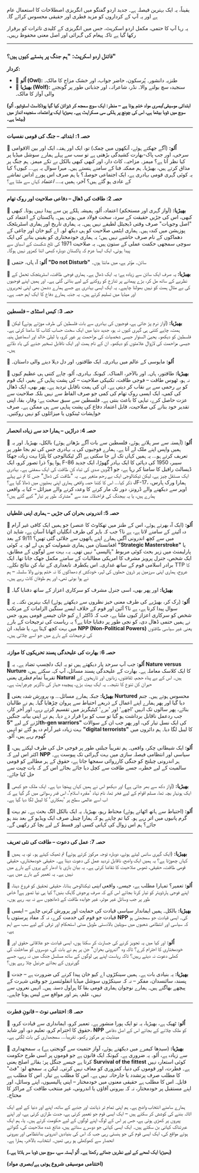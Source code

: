 یقیناً، یہ ایک بہترین فیصلہ ہے۔ جدید اردو گفتگو میں انگریزی اصطلاحات کا استعمال عام ہے اور یہ آپ کے کرداروں کو مزید فطری اور حقیقی محسوس کرائے گا۔

یہ رہا آپ کا حتمی، مکمل اردو اسکرپٹ، جس میں انگریزی کے کلیدی تاثرات کو برقرار رکھا گیا ہے تاکہ پیغام کی گہرائی اور اصل معنی محفوظ رہیں۔

---

### **فائنل اردو اسکرپٹ: "ہم جنگ پر ہنستے کیوں ہیں؟"**

**کردار:**

* 🦉 **اُلو (Owl):** طنزیہ دانشور۔ پُرسکون، حاضر جواب، اور خشک مزاح کا مالک۔
* 🐺 **بھیڑیا (Wolf):** سنجیدہ سچ بولنے والا۔ نڈر، شاعرانہ، اور جذباتی طور پر گونجنے والی آواز کا مالک۔

**(ابتدائی موسیقی/بصری مواد ختم ہوتا ہے – منظر: ایک سوچ سمجھ کر ڈیزائن کیا گیا پوڈکاسٹ اسٹوڈیو۔ اُلو سوچ میں ڈوبا بیٹھا ہے، اس کی چونچ پر ہلکی سی مسکراہٹ ہے۔ بھیڑیا ایک پراعتماد، سنجیدہ انداز میں بیٹھا ہے۔)**

---

**حصہ 1: ابتدائیہ – جنگ کی قومی نفسیات**

🦉 **اُلو:** (آگے جھکتے ہوئے، آنکھوں میں چمک)
تو، ایک اور ہفتہ، ایک اور بین الاقوامی سرخی، اور جب پاک-بھارت کشیدگی بڑھتی ہے تو سب سے پہلے ہمارے سوشل میڈیا پر کیا نظر آتا ہے؟ میمز۔ مزاحیہ، کاٹ دار، اور کبھی کبھی بالکل بے تکے میمز۔ ہم جنگ پر مذاق کرتے ہیں، بھیڑیا۔ ہم ممکنہ فنا کے سامنے ہنستے ہیں۔ میرا سوال یہ ہے... کیوں؟ کیا یہ کوئی گہری قومی بہادری ہے، ایک اجتماعی حوصلہ؟ یا ہم صرف اس پورے اداس تماشے کے عادی ہو گئے ہیں؟ آخر، ہمیں یہ... *اعتماد* کہاں سے ملتا ہے؟

---

**حصہ 2: طاقت کی ڈھال – دفاعی صلاحیت اور روک تھام**

🐺 **بھیڑیا:** (آواز گہری اور مستحکم)
اعتماد، اُلو، ہمیشہ ہلکے پن سے پیدا نہیں ہوتا۔ کبھی کبھی، اس کی جڑیں حقیقت کے سرد، سخت فولاد میں ہوتی ہیں۔ پاکستان کے اعتماد کی "اصل وجوہات" صرف وقتی ڈیجیٹل لطیفے نہیں ہیں۔ یہ ہماری تاریخ اور ہماری اسٹریٹجک پوزیشن میں کندہ ہیں۔ ہماری ایٹمی صلاحیت کو ہی دیکھ لو۔ اے کیو خان اور چاغی کے دھماکوں کے نام صرف حاشیے نہیں ہیں؛ یہ ہماری خودمختاری کو یقینی بنانے کی ایک سوچی سمجھی حکمت عملی کے ستون ہیں۔ یہ صلاحیت 1971 کی تلخ شکست کے اسباق سے پیدا ہوئی، ایک ایسا عزم کہ پاکستان دوبارہ کبھی اتنا کمزور نہیں ہوگا۔

🦉 **اُلو:**
آہ ہاں، حتمی **"Do not Disturb"** سائن۔ مؤثر ہے، میں مانتا ہوں۔

🐺 **بھیڑیا:**
یہ صرف ایک سائن سے زیادہ ہے؛ یہ ایک ڈھال ہے۔ ہماری فوجی طاقت، اسٹریٹجک تحمل کے نظریے کے ساتھ مل کر، بڑے پیمانے پر تنازع کو روکنے کے لیے بنائی گئی ہے۔ اور ہمیں اپنے فوجیوں کی بے مثال ہمت کو نہیں بھولنا چاہیے۔ یہ ایک ایسی بہادری ہے جسے ہمارے دشمن بھی اپنی تحریروں اور میڈیا میں تسلیم کرتے ہیں۔ یہ جذبہ ہمارے دفاع کا ایک اہم حصہ ہے۔

---

**حصہ 3: کیس اسٹڈی – فلسطین**

🐺 **بھیڑیا:** (آواز نرم پڑ جاتی ہے، فوجیوں کی بہادری سے بات فلسطین کی طرف موڑتے ہوئے)
لیکن ہمت، چاہے کتنی ہی گہری کیوں نہ ہو، جدید دنیا میں ایک سخت حساب کتاب کا سامنا کرتی ہے۔ فلسطین کو دیکھو۔ یحییٰ السنوار جیسی شخصیات کی مزاحمت پر غور کرو، یا لیلیٰ خالد اور اسماعیل ہنیہ جیسی مزاحمت کی لازوال علامتوں کو دیکھو۔ ان کے نام ہمت اور ایک ناقابل تسخیر جذبے کی یاد دلاتے ہیں۔

🦉 **اُلو:**
مایوسی کے عالم میں بہادری۔ ایک طاقتور، اور دل دہلا دینے والی داستان۔

🐺 **بھیڑیا:**
طاقتور، ہاں۔ اور بالآخر، المناک۔ کیونکہ بہادری، اُلو، چاہے کتنی ہی عظیم کیوں نہ ہو، ٹھوس طاقت – فوجی طاقت، تکنیکی صلاحیت – کی پشت پناہی کے بغیر، ایک قوم کو بے رحمی سے بے نقاب کر دیتی ہے۔ ان کی ہمت ناقابل تردید ہے۔ پھر بھی، ایک ڈھال کی کمی، ایک ایسی روک تھام کی کمی جو صرف الفاظ سے نہیں بلکہ صلاحیت سے عزت حاصل کرے، تباہی کا باعث بنتی ہے۔ فلسطین سے سبق سخت ہے: وقار، بقا، اپنی تقدیر خود بنانے کی صلاحیت، قابل اعتماد دفاع کی پشت پناہی سے ہی ممکن ہے۔ صرف خواہشات ٹینکوں یا میزائلوں کو نہیں روکتیں۔

---

**حصہ 4: دراڑیں – ہمارا حد سے زیادہ انحصار**

🦉 **اُلو:** (آہستہ سے سر ہلاتے ہوئے، فلسطین سے بات آگے بڑھاتے ہوئے)
بالکل، بھیڑیا۔ اور یہ ہمیں واپس اپنے ملک لے آتا ہے۔ ہمارے فوجیوں کی یہ بہادری جس کی تم بجا طور پر تعریف کرتے ہو... یہ ہمیں کہاں تک لے جا سکتی ہے اگر ٹیکنالوجی کا پلڑا بہت زیادہ جھکا ہوا ہو؟ ذرا تصور کرو، ایک F-86 سیبر، 1950 کی دہائی کا ایک بہادر گھوڑا، ایک جدید ڈیسالٹ رافیل کا سامنا کر رہا ہے، جو 21ویں صدی کی تباہ کن طاقت کی ایک سمفنی ہے۔ بہادری ایک مستقل چیز ہے، لیکن ٹیکنالوجی ایک بے رحم متغیر ہے۔ یہ "طاقت کی ڈھال" جس کا تم نے پہلے ذکر کیا... اس کا کتنا حصہ واقعی ہماری اپنی بھٹیوں میں ڈھالا گیا ہے؟ JF-17، ہمارا ورک ہارس، اوپر سے دیکھنے والے ڈرونز، دور تک مار کرنے کا وعدہ کرنے والے میزائل – کیا یہ واقعی *ہمارے* ہیں، یا یہ بیجنگ کی فراخدلانہ مدد سے "مشترکہ طور پر تیار" کیے گئے ہیں؟

---

**حصہ 5: اندرونی بحران کی جڑیں – ہماری اپنی غلطیاں**

🦉 **اُلو:** (ایک آہ بھرتے ہوئے، اس کے طنز میں تھکاوٹ کا عنصر)
جو ہمیں ایک کافی غیر آرام دہ آئینے کے سامنے لاتا ہے، ہے نا؟ جب کہ باہر کی طرف انگلیاں اٹھانا آسان ہے، شاید ان میں سے کچھ اندرونی آگیں ہمارے اپنے ہاتھوں سے جلائی گئی تھیں؟ 9/11 کے بعد افغانستان میں ہماری شمولیت کو ہی لے لو۔ یہ کوئی **"Strategic Masterstroke"** یا پارلیمنٹ میں زیر بحث کوئی مربوط "پالیسی" نہیں تھی۔ یہ، بہت سے لوگوں کے مطابق، ایک شخص، جنرل پرویز مشرف کا امریکی مطالبات کے سامنے مکمل جھک جانا تھا۔ ایک برادر اسلامی قوم کے ساتھ غداری۔ اس یکطرفہ تابعداری کے تباہ کن نتائج نکلے۔ TTP کا عروج، ہماری اپنی سرزمین پر ڈرون حملوں کی لہر، خودکش بم دھماکوں کا نہ ختم ہونے والا سلسلہ – ہم نے ہوا بوئی تھی، اور ہم طوفان کاٹ رہے ہیں۔

🐺 **بھیڑیا:**
اور پھر بھی، اسی جنرل مشرف کو سرکاری اعزاز کے ساتھ دفنایا گیا۔

🦉 **اُلو:** (رک کر، بھیڑیے کی طرف معنی خیز نظروں سے دیکھتے ہوئے)
ایک بہترین نکتہ۔ یہ سوال پیدا کرتا ہے، ہے نا؟ آئین اور قوم کے خلاف ایسے سنگین الزامات کے مرتکب شخص کو سرکاری اعزاز کیوں ملتا ہے، جب کہ ڈاکٹر اے کیو خان جیسے قومی ہیرو، جس نے ہمیں حتمی ڈھال دی، کو نجی طور پر دفنایا جاتا ہے؟ یہ ریاست کی ترجیحات کے بارے میں بہت کچھ کہتا ہے، یا شاید، ان **NPP (Non-Political Powers)** یعنی غیر سیاسی طاقتوں کی ترجیحات کے بارے میں جو اسے چلاتی ہیں۔

---

**حصہ 6: بھارت کی علیحدگی پسند تحریکوں کا موازنہ**

🦉 **اُلو:**
جب آپ سرحد پار دیکھتے ہیں تو یہ ایک دلچسپ تضاد ہے۔ یہ **Nature versus Nurture** کا ایک کلاسک معاملہ ہے۔ بھارت کے علیحدگی پسند مسائل، آپ کہہ سکتے ہیں، تقریباً تمام *فطری* یعنی **Natural** ہیں۔ اس کے بے پناہ حجم، ثقافتوں، زبانوں اور تاریخوں کے حیران کن تنوع کا نتیجہ۔ یہ ایک بہت بڑے، پیچیدہ جہاز کی ناگزیر چرچراہٹ ہے۔

🐺 **بھیڑیا:**
جبکہ ہمارے مسائل... وہ *پرورش شدہ* یعنی **Nurtured** محسوس ہوتے ہیں۔ جنم دیا گیا اور پھر ہمارے اپنے اعمال کے ذریعے احتیاط سے پروان چڑھایا گیا۔ ہم نے طالبان بنائے، پھر سالوں تک انہیں 'اچھے' اور 'برے' کیٹیگریز میں تقسیم کرتے رہے، اور آخر کار، جب ردعمل ناقابل برداشت ہو گیا تو سب کو برا قرار دے دیا۔ ہم نے اپنی بیانیہ جنگیں لڑنے کے لیے **"5th-gen warriors"** کی ایک نسل تیار کی، اور پھر جب ان کے سوالات بہت زیادہ غیر آرام دہ ہو گئے تو انہیں **"digital terrorists"** کا لیبل لگا دیا۔ ہم دائروں میں گھوم رہے ہیں، اُلو۔

🦉 **اُلو:**
ایک شیطانی چکر، واقعی۔ ہم تقریباً جبلتی طور پر فوجی حل کی طرف لپکتے ہیں، اکثر اس لیے کہ **NPP** سیاسی اور انتظامی فیصلہ سازی میں بہت گہرائی تک پیوست ہے۔ ہر اندرونی چیلنج کو جنگی کارروائی سمجھا جاتا ہے، حقوق کے ہر مطالبے کو قومی سالمیت کے لیے خطرہ، جسے طاقت سے کچل دیا جائے بجائے اس کے کہ بات چیت سے حل کیا جائے۔

🐺 **بھیڑیا:** (آواز دکھ سے بھر جاتی ہے)
اور دیکھو اس نے ہمیں کہاں پہنچا دیا ہے۔ ایک ملک جو کبھی ایک ہونہار بچہ تھا، مسلم اقوام کے لیے فخر تھا، نام نہاد 'مقبرہ اسلام'، اس قدر رسوائی میں گر گیا ہے کہ اب اسے عالمی سطح پر 'بھکاری' کا لیبل لگا دیا گیا ہے۔

🦉 **اُلو:** (احتیاط سے ہاتھ اٹھاتے ہوئے)
محتاط رہو، بھیڑیا۔ یہ ایک بالکل الگ بحث ہے۔ تم بہت گرم پانیوں میں اتر رہے ہو۔ کیا تم چاہتے ہو کہ ہمارا چینل صرف ایک ویڈیو کے بعد بند ہو جائے؟ ہم اس زوال کی کہانی کسی اور قسط کے لیے بچا کر رکھیں گے۔

---

**حصہ 7: عمل کی دعوت – طاقت کی نئی تعریف**

🐺 **بھیڑیا:** (ایک گہری سانس لیتے ہوئے، دوبارہ توجہ مرکوز کرتے ہوئے)
تم ٹھیک کہتے ہو۔ تو، یہ ہمیں کہاں چھوڑتا ہے؟ یہ ہمیں ایک واضح، ناقابل تردید عمل کی دعوت دیتا ہے۔ حقیقی خودمختاری، حقیقی قومی طاقت، حقیقی، ٹھوس صلاحیت کا تقاضا کرتی ہے۔ یہ بیان بازی یا ادھار کے پروں کے بارے میں نہیں ہے۔ یہ تعمیر کے بارے میں ہے۔

🦉 **اُلو:**
تعمیر؟ تمہارا مطلب ہے، جیسے، واقعی *اپنی* ٹیکنالوجی بنانا، حقیقی تحقیق کو فروغ دینا، اپنے فوجی ہارڈویئر کو تیار کرنا بجائے اس کے کہ صرف پرجوش گاہک بنیں؟ کیا ہی نیا تصور ہے! خاص طور پر جب وسائل غیر موثر، غیر جوابدہ طاقت کے ڈھانچوں سے نہ بہہ رہے ہوں۔

🐺 **بھیڑیا:**
بالکل۔ ہمیں ایماندار سیاسی قیادت کی حمایت اور پرورش کرنی چاہیے – ایسی قیادت جو قوم کی خدمت کرے، نہ کہ مفاد پرستوں یا **NPP** کی۔ ایسی قیادت جو سمجھتی ہو کہ سیاسی اور انتظامی شعبوں میں سویلین بالادستی طویل مدتی استحکام اور ترقی کے لیے سب سے اہم ہے۔

🦉 **اُلو:**
اور کیا میں یہ تجویز کرنے کی جسارت کر سکتا ہوں، ایسی قیادت جو علاقائی حقوق اور خودمختاری کا احترام کرے؟ تاکہ وہ "اندرونی بحران" جن پر ہم نے بات کی، دوسروں کو مداخلت کی کھلی دعوت نہ دیتے رہیں؟ تاکہ ریاست اپنے ہی لوگوں کے ساتھ مسلسل جنگ میں نہ رہے، جسے گورنروں کے بجائے جرنیل چلا رہے ہوں؟

🐺 **بھیڑیا:**
یہ بنیادی بات ہے۔ ہمیں سینکڑوں اے کیو خان پیدا کرنے کی ضرورت ہے – جدت پسند، سائنسدان، مفکر – نہ کہ سینکڑوں سوشل میڈیا انفلوئنسرز جو وقتی شہرت کے پیچھے بھاگتے ہیں۔ ہمارے نوجوان ہماری قومی بقا کا ہراول دستہ ہیں۔ انہیں نعروں سے نہیں، علم، ہنر اور مواقع سے لیس ہونا چاہیے۔

---

**حصہ 8: اختتامی نوٹ – قانونِ فطرت**

🦉 **اُلو:**
ٹھیک ہے، بھیڑیا، یہ تو ایک پورا منشور ہے۔ تعمیر کرو، ایمانداری سے قیادت کرو، حقوق کا احترام کرو، تعلیم دو، اور شاید، **NPP** کو ملک چلانے کے بجائے اس کے اصل دفاعی مینڈیٹ پر مرکوز رکھو۔ تقریباً... سمجھداری کی بات لگتی ہے۔

🐺 **بھیڑیا:** (سیدھا کیمرے میں دیکھتے ہوئے، آواز حتمیت سے گونجتی ہے)
یہ سمجھداری سے زیادہ ہے، اُلو۔ یہ ضروری ہے۔ کیونکہ ایک قانون ہے جو قوموں پر اسی طرح حکومت کرتا ہے جیسے جنگل پر: بقائے اصلح یعنی **Survival of the fittest** کوئی استعارہ نہیں ہے۔ فطرت، اور قوموں کی دنیا، کمزوری کو معاف نہیں کرتی۔ لیکن یہ سمجھ لو: "فٹ" کا مطلب صرف پرتشدد یا جارحانہ نہیں ہے۔ اس کا مطلب ہے تیار۔ اس کا مطلب ہے قابل۔ اس کا مطلب ہے حقیقی معنوں میں خودمختار – اپنی پالیسیوں، اپنے وسائل، اور اپنے مستقبل پر خودمختار، نہ کہ بیرونی آقاؤں یا اندرونی، غیر منتخب طاقت کے مراکز کا محتاج۔

ہمارے سامنے انتخاب واضح ہے۔ ہم اپنی تمام تر ذہانت اور جذبے کے ساتھ، اپنے اور دنیا کے لیے ایک اثاثہ بننے کی کوشش کر سکتے ہیں – ایک ایسی قوم جو تعمیر کرتی ہے، جدت طرازی کرتی ہے، اور اپنے پیروں پر کھڑی ہوتی ہے، جس پر اس کے لوگ اپنے لوگوں کے لیے حکومت کرتے ہیں۔ یا، ہم ایک عبرتناک کہانی بن سکتے ہیں۔ ایک ایسی کہانی جو دوسرے سناتے ہیں، ضائع شدہ صلاحیت کی، گنوائے ہوئے مواقع کی، ایک ایسی قوم کی جو ہنستی رہی جب کہ اس کی بنیادیں اندرونی بدانتظامی اور بیرونی انحصار سے کھوکھلی ہو رہی تھیں۔ انتخاب، بالآخر، ہمارا ہے۔

**(بھیڑیا ایک لمحے کے لیے نظریں جمائے رکھتا ہے۔ اُلو آہستہ سے، سوچ میں ڈوبا سر ہلاتا ہے۔)**

**(اختتامی موسیقی شروع ہوتی ہے/بصری مواد)**

